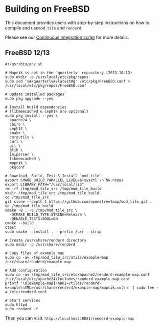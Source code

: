 # Building on FreeBSD

This document provides users with step-by-step instructions on how to compile and use`mod_tile` and `renderd`.

Please see our [Continuous Integration script](/.github/workflows/build-and-test.yml) for more details.

## FreeBSD 12/13

```shell
#!/usr/bin/env sh

# Mapnik is not in the `quarterly` repository (2023.10.12)
sudo mkdir -p /usr/local/etc/pkg/repos
sudo sed 's#/quarterly#/latest#g' /etc/pkg/FreeBSD.conf > /usr/local/etc/pkg/repos/FreeBSD.conf

# Update installed packages
sudo pkg upgrade --yes

# Install build dependencies
# (libmemcached & ceph14 are optional)
sudo pkg install --yes \
  apache24 \
  cairo \
  ceph14 \
  cmake \
  coreutils \
  curl \
  git \
  glib \
  iniparser \
  libmemcached \
  mapnik \
  pkgconf

# Download, Build, Test & Install `mod_tile`
export CMAKE_BUILD_PARALLEL_LEVEL=$(sysctl -n hw.ncpu)
export LIBRARY_PATH="/usr/local/lib"
rm -rf /tmp/mod_tile_src /tmp/mod_tile_build
mkdir /tmp/mod_tile_src /tmp/mod_tile_build
cd /tmp/mod_tile_src
git clone --depth 1 https://github.com/openstreetmap/mod_tile.git .
cd /tmp/mod_tile_build
cmake -B . -S /tmp/mod_tile_src \
  -DCMAKE_BUILD_TYPE:STRING=Release \
  -DENABLE_TESTS:BOOL=ON
cmake --build .
ctest
sudo cmake --install . --prefix /usr --strip

# Create /usr/share/renderd directory
sudo mkdir -p /usr/share/renderd

# Copy files of example map
sudo cp -av /tmp/mod_tile_src/utils/example-map /usr/share/renderd/example-map

# Add configuration
sudo cp -av /tmp/mod_tile_src/etc/apache2/renderd-example-map.conf /usr/local/etc/apache24/Includes/renderd-example-map.conf
printf '\n[example-map]\nURI=/tiles/renderd-example\nXML=/usr/share/renderd/example-map/mapnik.xml\n' | sudo tee -a /etc/renderd.conf

# Start services
sudo httpd
sudo renderd -f
```

Then you can visit: `http://localhost:8081/renderd-example-map`
